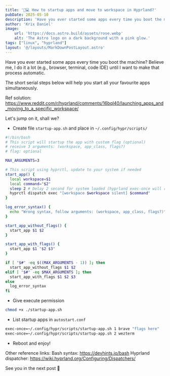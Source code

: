 ```yaml
---
title: '👨💻 How to startup apps and move to workspace in Hyprland?'
pubDate: 2025-05-10
description: 'Have you ever started some apps every time you boot the machine? Believe me, I do it a lot (e.g., browser, terminal, code IDE) until I want to make that process automatic.'
author: 'Krix Daniel'
image:
    url: 'https://docs.astro.build/assets/rose.webp'
    alt: 'The Astro logo on a dark background with a pink glow.'
tags: ["linux", "hyprland"]
layout: '@/layouts/MarkDownPostLayout.astro'
---
```


Have you ever started some apps every time you boot the machine? Believe me, I do it a lot (e.g., browser, terminal, code IDE) until I want to make that process automatic. 

The short serial steps below will help you start all your favourite apps simultaneously.

Ref solution: https://www.reddit.com/r/hyprland/comments/16bql40/launching_apps_and_moving_to_a_specific_workspace/

Let's jump on it, shall we?
- Create file `startup-app.sh` and place in `~/.config/hypr/scripts/`
```bash
#!/bin/bash
# This script will startup the app with custom flag (optional)
# receive 3 arguments: (workspace, app_class, flags?)
# flag: optional

MAX_ARGUMENTS=3

# This script using hyprctl, update to your system if needed
start_app() {
  local workspace=$1
  local command="$2"
  sleep 2 # Delay 2 second for system loaded (hyprland exec-once will run parallel)
  hyprctl dispatch exec "[workspace $workspace silent] $command"
}

log_error_syntax() {
  echo "Wrong syntax, follow arguments: (workspace, app_class, flags?)" 
}

start_app_without_flags() {
  start_app $1 $2
}

start_app_with_flags() {
  start_app $1 "$2 $3"
}

if [ "$#" -eq $((MAX_ARGUMENTS - 1)) ]; then
  start_app_without_flags $1 $2
elif [ "$#" -eq $MAX_ARGUMENTS ]; then
  start_app_with_flags $1 $2 $3
else
  log_error_syntax
fi
```
- Give execute permission
```bash
chmod +x ./startup-app.sh
```
- List startup apps in `autostart.conf`
```bash
exec-once=~/.config/hypr/scripts/startup-app.sh 1 brave "flags here"
exec-once=~/.config/hypr/scripts/startup-app.sh 2 wezterm
```
- Reboot and enjoy!

Other reference links:
Bash syntax: https://devhints.io/bash
Hyprland dispatcher: https://wiki.hyprland.org/Configuring/Dispatchers/

See you in the next post 🤠